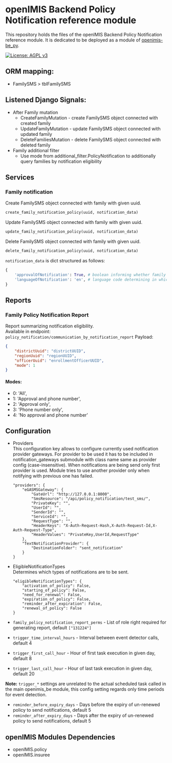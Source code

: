 # openIMIS Backend Policy Notification reference module
This repository holds the files of the openIMIS Backend Policy Notification reference module.
It is dedicated to be deployed as a module of [openimis-be_py](https://github.com/openimis/openimis-be_py).

[![License: AGPL v3](https://img.shields.io/badge/License-AGPL%20v3-blue.svg)](https://www.gnu.org/licenses/agpl-3.0)

## ORM mapping:
* FamilySMS > tblFamilySMS 

## Listened Django Signals:
* After Family mutation 
    * CreateFamilyMutation - create FamilySMS object connected with created family
    * UpdateFamilyMutation - update FamilySMS object connected with updated family
    * DeleteFamiliesMutation - delete FamilySMS object connected with deleted family
* Family additional filter
    * Use mode from additional_filter.PolicyNotification to additionally query families by 
    notification eligibility

## Services
### Family notification 
Create FamilySMS object connected with family with given uuid. 
```python
create_family_notification_policy(uuid, notification_data)
```

Update FamilySMS object connected with family with given uuid. 
```python
update_family_notification_policy(uuid, notification_data)
```

Delete FamilySMS object connected with family with given uuid. 
```python
delete_family_notification_policy(uuid, notification_data)
```

`notification_data` is dict structured as follows: 
```python
{ 
    'approvalOfNotification': True, # boolean informing whether family allows notification comunication, default False
    'languageOfNotification': 'en', # language code determining in which language messages will be sent, default en
}
```

## Reports
### Family Policy Notification Report
Report summarizing notification eligibility. \
Available in endpoint: `policy_notification/communication_by_notification_report`
Payload: 
```json
{
    "districtUuid": "districtUUID",
    "regionUuid": "regionUUID",
    "officerUuid": "enrollmentOfficerUUID",
    "mode": 1
}
```
#### Modes: 
* 0: 'All',
* 1: 'Approval and phone number',
* 2: 'Approval only',
* 3: 'Phone number only',
* 4: 'No approval and phone number' 

## Configuration
* Providers \
  This configuration key allows to configure currently used notification provider gateways. 
  For provider to be used it has to be included in notification_gateways submodule with class name 
  same as provider config (case-insensitive). When notifications are being send only first 
  provider is used. Module tries to use another provider only when notifying with previous 
  one has failed.
  
      "providers": {
          "eGASMSGateway": {
              "GateUrl": "http://127.0.0.1:8000",
              "SmsResource": "/api/policy_notification/test_sms/",
              "PrivateKey": "",
              "UserId": "",
              "SenderId": "",
              "ServiceId": "",
              "RequestType": "",
              "HeaderKeys": "X-Auth-Request-Hash,X-Auth-Request-Id,X-Auth-Request-Type",
              "HeaderValues": "PrivateKey,UserId,RequestType"
          },
          "TextNotificationProvider": {
              "DestinationFolder": "sent_notification"
          }
      }
  
* EligibleNotificationTypes \
  Determines which types of notifications are to be sent.
  
      "eligibleNotificationTypes": {
          "activation_of_policy": False,
          "starting_of_policy": False,
          "need_for_renewal": False,
          "expiration_of_policy": False,
          "reminder_after_expiration": False,
          "renewal_of_policy": False
      }


* `family_policy_notification_report_perms` - List of role right required for generating 
  report, default `["131224"]`
  

*  `trigger_time_interval_hours` - Interval between event detector calls, default 4
*  `trigger_first_call_hour` - Hour of first task execution in given day, default 8
*  `trigger_last_call_hour` - Hour of last task execution in given day, default 20

**Note:** `trigger_*` settings are unrelated to the actual scheduled task called in the 
main openimis_be module, this config setting regards only time periods for event detection.


*  `reminder_before_expiry_days` - Days before the expiry of un-renewed policy to send notifications, 
   default 5
*  `reminder_after_expiry_days` - Days after the expiry of un-renewed policy to send notifications, 
   default 5

## openIMIS Modules Dependencies
* openIMIS.policy
* openIMIS.insuree
